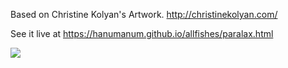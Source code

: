  
Based on Christine Kolyan's Artwork.
http://christinekolyan.com/

See it live at 
https://hanumanum.github.io/allfishes/paralax.html


![](gitfparalax.gif)
